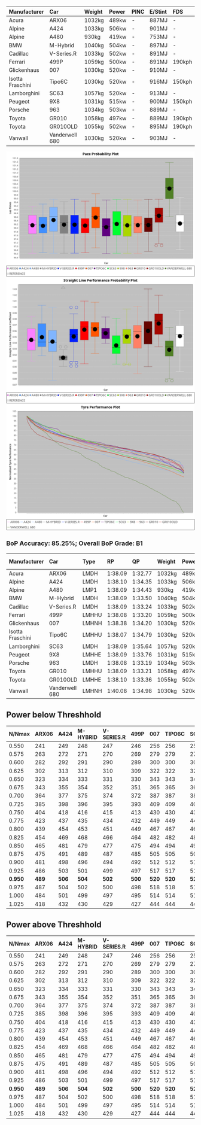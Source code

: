 | Manufacturer     | Car            | Weight | Power | PINC    | E/Stint | FDS     |
|:-|:-|:-|:-|:-|:-|:-|
| Acura            | ARX06          | 1032kg | 489kw |    -    | 887MJ   |    -    |
| Alpine           | A424           | 1033kg | 506kw |    -    | 901MJ   |    -    |
| Alpine           | A480           | 930kg  | 419kw |    -    | 753MJ   |    -    |
| BMW              | M-Hybrid       | 1040kg | 504kw |    -    | 897MJ   |    -    |
| Cadillac         | V-Series.R     | 1033kg | 502kw |    -    | 891MJ   |    -    |
| Ferrari          | 499P           | 1059kg | 500kw |    -    | 891MJ   | 190kph  |
| Glickenhaus      | 007            | 1030kg | 520kw |    -    | 910MJ   |    -    |
| Isotta Fraschini | Tipo6C         | 1030kg | 520kw |    -    | 916MJ   | 150kph  |
| Lamborghini      | SC63           | 1057kg | 520kw |    -    | 913MJ   |    -    |
| Peugeot          | 9X8            | 1031kg | 515kw |    -    | 900MJ   | 150kph  |
| Porsche          | 963            | 1034kg | 503kw |    -    | 889MJ   |    -    |
| Toyota           | GR010          | 1058kg | 497kw |    -    | 889MJ   | 190kph  |
| Toyota           | GR010OLD       | 1055kg | 502kw |    -    | 895MJ   | 190kph  |
| Vanwall          | Vanderwell 680 | 1030kg | 520kw |    -    | 903MJ   |    -    |

![PACECHART](./IMG/AUTO.png)
![STRAIGHTLINEPERFORMANCECHART](./IMG/AUTO_sp.png)
![TYREPERFORMANCECHART](./IMG/AUTO_tw.png)

### BoP Accuracy: 85.25%; Overall BoP Grade: B1
| Manufacturer     | Car            | Type  | RP      | QP      | Weight | Power¹ | Threshhold | PINC    | Power² | E/Stint | AVG Vmax  | FDS     | RDLC | L/Stint | BOP-Grade | Model Accuracy | Model Points | Match%  |
|:-|:-|:-|:-|:-|:-|:-|:-|:-|:-|:-|:-|:-|:-|:-|:-|:-|:-|:-|
| Acura            | ARX06          | LMDH  | 1:38.09 | 1:32.77 | 1032kg | 489kw  | 0.0kph     |    -    | 489kw  |  887MJ  | 312.44kph |    -    | 1.03 | 30      | -B2       | 100.00%        | 995          | 83.88%  |
| Alpine           | A424           | LMDH  | 1:38.10 | 1:34.35 | 1033kg | 506kw  | 0.0kph     |    -    | 506kw  |  901MJ  | 314.49kph |    -    | 1.03 | 30      | +C2       | 100.00%        | 642          | 72.80%  |
| Alpine           | A480           | LMP1  | 1:38.09 | 1:34.43 |  930kg | 419kw  | 0.0kph     |    -    | 419kw  |  753MJ  | 311.32kph |    -    | 0.99 | 28      | ~A1       | 60.26%         | 849          | 100.00% |
| BMW              | M-Hybrid       | LMDH  | 1:38.09 | 1:33.50 | 1040kg | 504kw  | 0.0kph     |    -    | 504kw  |  897MJ  | 309.49kph |    -    | 1.03 | 30      | -B1       | 100.00%        | 1714         | 89.99%  |
| Cadillac         | V-Series.R     | LMDH  | 1:38.09 | 1:33.24 | 1033kg | 502kw  | 0.0kph     |    -    | 502kw  |  891MJ  | 313.89kph |    -    | 1.03 | 30      | -A2       | 98.95%         | 2271         | 94.11%  |
| Ferrari          | 499P           | LMHHU | 1:38.08 | 1:33.20 | 1059kg | 500kw  | 0.0kph     |    -    | 500kw  |  891MJ  | 315.11kph | 190kph  | 1.03 | 30      | -A2       | 99.93%         | 2718         | 90.74%  |
| Glickenhaus      | 007            | LMHNH | 1:38.38 | 1:34.20 | 1030kg | 520kw  | 0.0kph     |    -    | 520kw  |  910MJ  | 317.91kph |    -    | 0.96 | 30      | ~A1       | 96.34%         | 1634         | 100.00% |
| Isotta Fraschini | Tipo6C         | LMHHU | 1:38.07 | 1:34.79 | 1030kg | 520kw  | 0.0kph     |    -    | 520kw  |  916MJ  | 316.77kph | 150kph  | 1.08 | 30      | +C1       | 92.36%         | 133          | 76.64%  |
| Lamborghini      | SC63           | LMDH  | 1:38.09 | 1:35.64 | 1057kg | 520kw  | 0.0kph     |    -    | 520kw  |  913MJ  | 312.37kph |    -    | 1.03 | 30      | -A2       | 96.54%         | 418          | 94.92%  |
| Peugeot          | 9X8            | LMHHE | 1:38.09 | 1:33.76 | 1031kg | 515kw  | 0.0kph     |    -    | 515kw  |  900MJ  | 314.58kph | 150kph  | 1.03 | 30      | ~A1       | 88.68%         | 2617         | 99.37%  |
| Porsche          | 963            | LMDH  | 1:38.08 | 1:33.19 | 1034kg | 503kw  | 0.0kph     |    -    | 503kw  |  889MJ  | 314.46kph |    -    | 1.03 | 30      | -A2       | 99.98%         | 6168         | 92.19%  |
| Toyota           | GR010          | LMHHU | 1:38.09 | 1:33.21 | 1058kg | 497kw  | 0.0kph     |    -    | 497kw  |  889MJ  | 314.56kph | 190kph  | 1.03 | 30      | -A2       | 98.53%         | 3557         | 94.21%  |
| Toyota           | GR010OLD       | LMHHE | 1:38.10 | 1:33.36 | 1055kg | 502kw  | 0.0kph     |    -    | 502kw  |  895MJ  | 317.09kph | 190kph  | 1.03 | 30      | ~A1       | 92.01%         | 1427         | 97.71%  |
| Vanwall          | Vanderwell 680 | LMHNH | 1:40.08 | 1:34.98 | 1030kg | 520kw  | 0.0kph     |    -    | 520kw  |  903MJ  | 311.39kph |    -    | 1.01 | 30      | +Ω1       | 94.62%         | 633          | 7.00%   |

## Power below Threshhold
| N/Nmax    | ARX06   | A424    | M-HYBRID | V-SERIES.R | 499P    | 007     | TIPO6C  | SC63    | 9X8     | 963     | GR010   | GR010OLD | VANDERWELL 680 | ​     | RPM      | A480    |
|:-|:-|:-|:-|:-|:-|:-|:-|:-|:-|:-|:-|:-|:-|:-|:-|:-|
|  0.550    |  241    |  249    |  248     |  247       |  246    |  256    |  256    |  256    |  254    |  248    |  245    |  247     |  256           |  ​    |   --     |   -     |
|  0.575    |  263    |  272    |  271     |  270       |  269    |  279    |  279    |  279    |  277    |  271    |  267    |  270     |  279           |  ​    |   --     |   -     |
|  0.600    |  282    |  292    |  291     |  290       |  289    |  300    |  300    |  300    |  297    |  291    |  287    |  290     |  300           |  ​    |   --     |   -     |
|  0.625    |  302    |  313    |  312     |  310       |  309    |  322    |  322    |  322    |  319    |  311    |  307    |  310     |  322           |  ​    |   --     |   -     |
|  0.650    |  323    |  334    |  333     |  331       |  330    |  343    |  343    |  343    |  340    |  332    |  328    |  331     |  343           |  ​    |   --     |   -     |
|  0.675    |  343    |  355    |  354     |  352       |  351    |  365    |  365    |  365    |  362    |  353    |  349    |  352     |  365           |  ​    |   --     |   -     |
|  0.700    |  364    |  377    |  375     |  374       |  372    |  387    |  387    |  387    |  383    |  374    |  370    |  374     |  387           |  ​    |   --     |   -     |
|  0.725    |  385    |  398    |  396     |  395       |  393    |  409    |  409    |  409    |  405    |  395    |  391    |  395     |  409           |  ​    |   --     |   -     |
|  0.750    |  404    |  418    |  416     |  415       |  413    |  430    |  430    |  430    |  426    |  416    |  411    |  415     |  430           |  ​    |   --     |   -     |
|  0.775    |  423    |  437    |  435     |  434       |  432    |  449    |  449    |  449    |  445    |  435    |  429    |  434     |  449           |  ​    |  5000    |  246    |
|  0.800    |  439    |  454    |  453     |  451       |  449    |  467    |  467    |  467    |  463    |  452    |  446    |  451     |  467           |  ​    |  5500    |  291    |
|  0.825    |  454    |  469    |  468     |  466       |  464    |  482    |  482    |  482    |  478    |  467    |  461    |  466     |  482           |  ​    |  6000    |  325    |
|  0.850    |  465    |  481    |  479     |  477       |  475    |  494    |  494    |  494    |  489    |  478    |  472    |  477     |  494           |  ​    |  6500    |  367    |
|  0.875    |  475    |  491    |  489     |  487       |  485    |  505    |  505    |  505    |  500    |  488    |  482    |  487     |  505           |  ​    |  7000    |  409    |
|  0.900    |  481    |  498    |  496     |  494       |  492    |  512    |  512    |  512    |  507    |  495    |  489    |  494     |  512           |  ​    |  7500    |  420    |
|  0.925    |  486    |  503    |  501     |  499       |  497    |  517    |  517    |  517    |  512    |  500    |  494    |  499     |  517           |  ​    |  8000    |  416    |
| **0.950** | **489** | **506** | **504**  | **502**    | **500** | **520** | **520** | **520** | **515** | **503** | **497** | **502**  | **520**        | **​** | **8500** | **419** |
|  0.975    |  487    |  504    |  502     |  500       |  498    |  518    |  518    |  518    |  513    |  501    |  495    |  500     |  518           |  ​    |  9000    |  210    |
|  1.000    |  484    |  501    |  499     |  497       |  495    |  514    |  514    |  514    |  509    |  498    |  492    |  497     |  514           |  ​    |   --     |   -     |
|  1.025    |  418    |  432    |  430     |  429       |  427    |  444    |  444    |  444    |  440    |  430    |  424    |  429     |  444           |  ​    |   --     |   -     |

## Power above Threshhold
| N/Nmax    | ARX06   | A424    | M-HYBRID | V-SERIES.R | 499P    | 007     | TIPO6C  | SC63    | 9X8     | 963     | GR010   | GR010OLD | VANDERWELL 680 | ​     | RPM      | A480    |
|:-|:-|:-|:-|:-|:-|:-|:-|:-|:-|:-|:-|:-|:-|:-|:-|:-|
|  0.550    |  241    |  249    |  248     |  247       |  246    |  256    |  256    |  256    |  254    |  248    |  245    |  247     |  256           |  ​    |   --     |   -     |
|  0.575    |  263    |  272    |  271     |  270       |  269    |  279    |  279    |  279    |  277    |  271    |  267    |  270     |  279           |  ​    |   --     |   -     |
|  0.600    |  282    |  292    |  291     |  290       |  289    |  300    |  300    |  300    |  297    |  291    |  287    |  290     |  300           |  ​    |   --     |   -     |
|  0.625    |  302    |  313    |  312     |  310       |  309    |  322    |  322    |  322    |  319    |  311    |  307    |  310     |  322           |  ​    |   --     |   -     |
|  0.650    |  323    |  334    |  333     |  331       |  330    |  343    |  343    |  343    |  340    |  332    |  328    |  331     |  343           |  ​    |   --     |   -     |
|  0.675    |  343    |  355    |  354     |  352       |  351    |  365    |  365    |  365    |  362    |  353    |  349    |  352     |  365           |  ​    |   --     |   -     |
|  0.700    |  364    |  377    |  375     |  374       |  372    |  387    |  387    |  387    |  383    |  374    |  370    |  374     |  387           |  ​    |   --     |   -     |
|  0.725    |  385    |  398    |  396     |  395       |  393    |  409    |  409    |  409    |  405    |  395    |  391    |  395     |  409           |  ​    |   --     |   -     |
|  0.750    |  404    |  418    |  416     |  415       |  413    |  430    |  430    |  430    |  426    |  416    |  411    |  415     |  430           |  ​    |   --     |   -     |
|  0.775    |  423    |  437    |  435     |  434       |  432    |  449    |  449    |  449    |  445    |  435    |  429    |  434     |  449           |  ​    |  5000    |  246    |
|  0.800    |  439    |  454    |  453     |  451       |  449    |  467    |  467    |  467    |  463    |  452    |  446    |  451     |  467           |  ​    |  5500    |  291    |
|  0.825    |  454    |  469    |  468     |  466       |  464    |  482    |  482    |  482    |  478    |  467    |  461    |  466     |  482           |  ​    |  6000    |  325    |
|  0.850    |  465    |  481    |  479     |  477       |  475    |  494    |  494    |  494    |  489    |  478    |  472    |  477     |  494           |  ​    |  6500    |  367    |
|  0.875    |  475    |  491    |  489     |  487       |  485    |  505    |  505    |  505    |  500    |  488    |  482    |  487     |  505           |  ​    |  7000    |  409    |
|  0.900    |  481    |  498    |  496     |  494       |  492    |  512    |  512    |  512    |  507    |  495    |  489    |  494     |  512           |  ​    |  7500    |  420    |
|  0.925    |  486    |  503    |  501     |  499       |  497    |  517    |  517    |  517    |  512    |  500    |  494    |  499     |  517           |  ​    |  8000    |  416    |
| **0.950** | **489** | **506** | **504**  | **502**    | **500** | **520** | **520** | **520** | **515** | **503** | **497** | **502**  | **520**        | **​** | **8500** | **419** |
|  0.975    |  487    |  504    |  502     |  500       |  498    |  518    |  518    |  518    |  513    |  501    |  495    |  500     |  518           |  ​    |  9000    |  210    |
|  1.000    |  484    |  501    |  499     |  497       |  495    |  514    |  514    |  514    |  509    |  498    |  492    |  497     |  514           |  ​    |   --     |   -     |
|  1.025    |  418    |  432    |  430     |  429       |  427    |  444    |  444    |  444    |  440    |  430    |  424    |  429     |  444           |  ​    |   --     |   -     |
